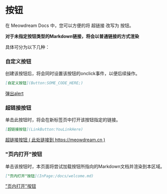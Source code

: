 # 按钮

在 Meowdream Docs 中，您可以方便的将 超链接 改写为 按钮。

**对于未指定按钮类型的Markdown链接，将会以普通链接的方式渲染**

具体可分为以下几种：

### 自定义按钮

创建该按钮后，将会同时设置该按钮的onclick事件，以便后续操作。

``` markdown
[自定义按钮](Button:SOME_CODE_HERE;)
```

[弹出alert](Button:alert('Hello,world!');)


### 超链接按钮

单击此按钮时，将会在新标签页中打开该按钮指定的链接。

``` markdown
[超链接按钮](LinkButton:YouLinkHere)
```

[超链接按钮 ( 此处链接到 https://meowdream.cn )](LinkButton:https://meowdream.cn)

### "页内打开"按钮

单击该按钮时，本页面将尝试加载按钮所指向的Markdown文档并渲染到本区域。

```markdown
["页内打开"按钮](InPage:/docs/welcome.md)
```

["页内打开"按钮](InPage:/docs/welcome.md)